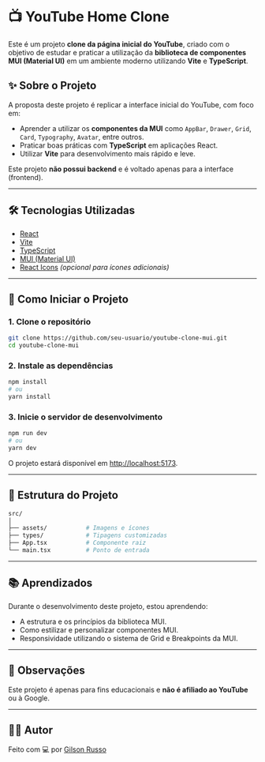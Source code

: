 # 📺 YouTube Home Clone

Este é um projeto **clone da página inicial do YouTube**, criado com o objetivo de estudar e praticar a utilização da **biblioteca de componentes MUI (Material UI)** em um ambiente moderno utilizando **Vite** e **TypeScript**.

## ✨ Sobre o Projeto

A proposta deste projeto é replicar a interface inicial do YouTube, com foco em:

- Aprender a utilizar os **componentes da MUI** como `AppBar`, `Drawer`, `Grid`, `Card`, `Typography`, `Avatar`, entre outros.
- Praticar boas práticas com **TypeScript** em aplicações React.
- Utilizar **Vite** para desenvolvimento mais rápido e leve.

Este projeto **não possui backend** e é voltado apenas para a interface (frontend).

---

## 🛠️ Tecnologias Utilizadas

- [React](https://reactjs.org/)
- [Vite](https://vitejs.dev/)
- [TypeScript](https://www.typescriptlang.org/)
- [MUI (Material UI)](https://mui.com/)
- [React Icons](https://react-icons.github.io/react-icons/) _(opcional para ícones adicionais)_

---

## 🚀 Como Iniciar o Projeto

### 1. Clone o repositório

```bash
git clone https://github.com/seu-usuario/youtube-clone-mui.git
cd youtube-clone-mui
```

### 2. Instale as dependências

```bash
npm install
# ou
yarn install
```

### 3. Inicie o servidor de desenvolvimento

```bash
npm run dev
# ou
yarn dev
```

O projeto estará disponível em [http://localhost:5173](http://localhost:5173).

---

## 📁 Estrutura do Projeto

```bash
src/
│
├── assets/           # Imagens e ícones
├── types/            # Tipagens customizadas
├── App.tsx           # Componente raiz
└── main.tsx          # Ponto de entrada
```

---

## 📚 Aprendizados

Durante o desenvolvimento deste projeto, estou aprendendo:

- A estrutura e os princípios da biblioteca MUI.
- Como estilizar e personalizar componentes MUI.
- Responsividade utilizando o sistema de Grid e Breakpoints da MUI.

---

## 📌 Observações

Este projeto é apenas para fins educacionais e **não é afiliado ao YouTube** ou à Google.

---

## 🧑‍💻 Autor

Feito com 💻 por [Gilson Russo](https://github.com/gilsonrusso)
